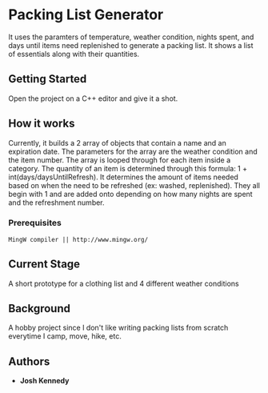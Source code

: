# Packing List Generator

It uses the paramters of temperature, weather condition, nights spent, and days until items need replenished to generate a packing list. It shows a list of essentials along with their quantities.

## Getting Started

Open the project on a C++ editor and give it a shot.

## How it works

Currently, it builds a 2 array of objects that contain a name and an expiration date. The parameters for the array are the weather condition and the item number. The array is looped through for each item inside a category. The quantity of an item is determined through this formula: 
1 + int(days/daysUntilRefresh). It determines the amount of items needed based on when the need to be refreshed (ex: washed, replenished). They all begin with 1 and are added onto depending on how many nights are spent and the refreshment number.

### Prerequisites
```
MingW compiler || http://www.mingw.org/
```
## Current Stage
A short prototype for a clothing list and 4 different weather conditions

## Background
A hobby project since I don't like writing packing lists from scratch everytime I camp, move, hike, etc. 

## Authors

* **Josh Kennedy** 
